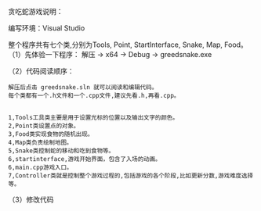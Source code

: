 贪吃蛇游戏说明：

编写环境：Visual  Studio

整个程序共有七个类,分别为Tools, Point, StartInterface, Snake, Map, Food。
（1）先体验一下程序：
	解压 -> x64 -> Debug -> greedsnake.exe

（2）代码阅读顺序：

	解压后点击 greedsnake.sln 就可以阅读和编辑代码。
	每个类都有一个.h文件和一个.cpp文件,建议先看.h,再看.cpp。


	1,Tools工具类主要是用于设置光标的位置以及输出文字的颜色。
	2,Point类设置点的对象。
	3,Food类实现食物的随机出现。
	4,Map类负责绘制地图。
	5,Snake类控制蛇的移动和吃到食物等。
	6,startinterface,游戏开始界面，包含了入场的动画。
	6,main.cpp游戏入口。
	7,Controller类就是控制整个游戏过程的,包括游戏的各个阶段,比如更新分数,游戏难度选择等。
（3）修改代码
